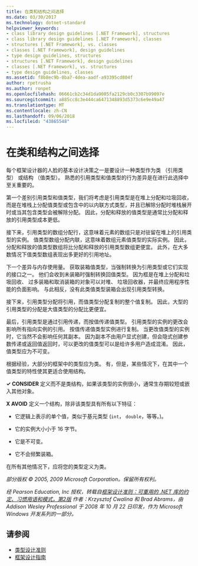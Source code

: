 ```yaml
---
title: 在类和结构之间选择
ms.date: 03/30/2017
ms.technology: dotnet-standard
helpviewer_keywords:
- class library design guidelines [.NET Framework], structures
- class library design guidelines [.NET Framework], classes
- structures [.NET Framework], vs. classes
- classes [.NET Framework], design guidelines
- type design guidelines, structures
- structures [.NET Framework], design guidelines
- classes [.NET Framework], vs. structures
- type design guidelines, classes
ms.assetid: f8b8ec9b-0ba7-4dea-aadf-a93395cd804f
author: rpetrusha
ms.author: ronpet
ms.openlocfilehash: 06661cb2c34d1da9085fa2129cb0c3307b99097e
ms.sourcegitcommit: a885cc8c3e444ca6471348893d5373c6e9e49a47
ms.translationtype: MT
ms.contentlocale: zh-CN
ms.lasthandoff: 09/06/2018
ms.locfileid: "43865548"
---
```

# <a name="choosing-between-class-and-struct"></a>在类和结构之间选择
每个框架设计器的人脸的基本设计决策之一是要设计一种类型作为类 （引用类型） 或结构 （值类型）。 熟悉的引用类型和值类型的行为差异是在进行此选择中至关重要的。  
  
 第一个差别引用类型和值类型，我们将考虑是引用类型是在堆上分配和垃圾回收，而是在堆栈上分配值类型或包含中的以内联方式类型，并且已解除分配时堆栈展开时或当其包含类型会被解除分配。 因此，分配和释放的值类型是通常比分配和释放的引用类型成本更低。  
  
 接下来，引用类型的数组分配行，这意味着元素的数组只是对驻留在堆上的引用类型的实例。 值类型数组分配内联，这意味着数组元素值类型的实际实例。 因此，分配和释放的值类型数组将比分配和释放的引用类型数组更便宜。 此外，在大多数情况下值类型数组表现出多更好的引用地址。  
  
 下一个差异与内存使用量。 获取装箱值类型，当强制转换为引用类型或它们实现的接口之一。 他们会收到未装箱时强制转换回值类型。 因为框是在堆上分配和垃圾回收、 过多装箱和取消装箱的对象可以对堆、 垃圾回收器，并最终应用程序性能的负面影响。  与此相反，没有此类值类型装箱会出现引用类型转换。  
  
 接下来，引用类型分配将引用，而值类型分配复制的整个值复制。 因此，大型的引用类型的分配是大值类型的分配比更便宜。  
  
 最后，引用类型是通过引用传递，而按值传递值类型。 引用类型的实例的更改会影响所有指向实例的引用。 按值传递值类型实例进行复制。 当更改值类型的实例时，它当然不会影响任何其副本。 因为副本不由用户显式创建，但会隐式创建参数传递或返回值返回时，可以更改的值类型可以是给许多用户造成混淆。 因此，值类型应为不可变。  
  
 根据经验，大部分的框架中的类型应为类。 有，但是，某些情况下，在其中一个值类型的特性使其更适合使用结构。  
  
 **✓ CONSIDER** 定义而不是类结构，如果该类型的实例很小，通常生存期较短或嵌入其他对象。  
  
 **X AVOID** 定义一个结构，除非该类型具有所有以下特征：  
  
-   它逻辑上表示的单个值，类似于基元类型 (`int`， `double`，等等。)。  
  
-   它的实例大小小于 16 字节。  
  
-   它是不可变。  
  
-   它不会频繁装箱。  
  
 在所有其他情况下，应将您的类型定义为类。  
  
 *部分版权 © 2005, 2009 Microsoft Corporation。保留所有权利。*  
  
 *经 Pearson Education, Inc 授权，转载自[框架设计准则：可重用的 .NET 库的约定、习惯用语和模式，第2版](https://www.informit.com/store/framework-design-guidelines-conventions-idioms-and-9780321545619) 作者：Krzysztof Cwalina 和 Brad Abrams，由 Addison Wesley Professional 于 2008 年 10 月 22 日印发，作为 Microsoft Windows 开发系列的一部分。*  
  
## <a name="see-also"></a>请参阅

- [类型设计准则](../../../docs/standard/design-guidelines/type.md)  
- [框架设计指南](../../../docs/standard/design-guidelines/index.md)
